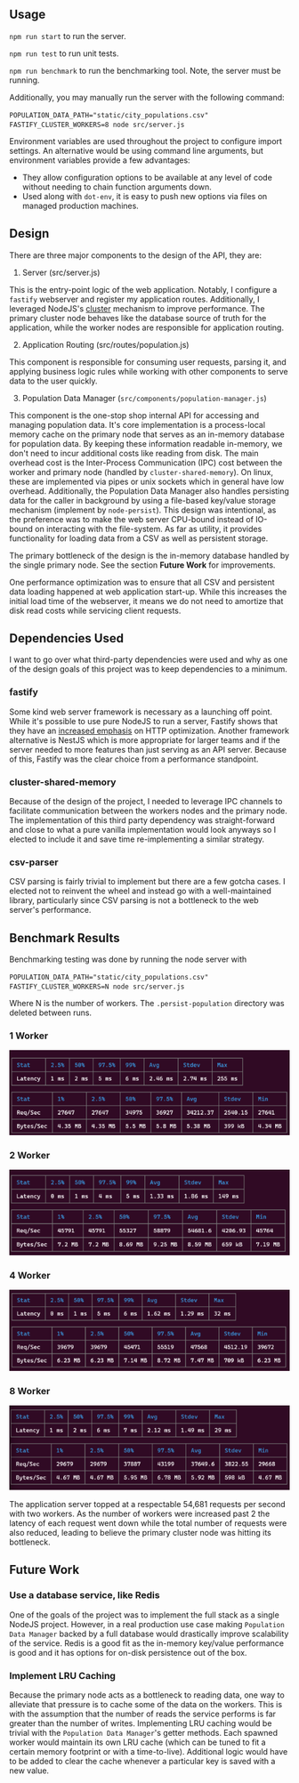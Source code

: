 ## Usage

`npm run start` to run the server.

`npm run test` to run unit tests.

`npm run benchmark` to run the benchmarking tool. Note, the server must be running.

Additionally, you may manually run the server with the following command:

`POPULATION_DATA_PATH="static/city_populations.csv" FASTIFY_CLUSTER_WORKERS=8 node src/server.js`

Environment variables are used throughout the project to configure import settings. An alternative would be using command line arguments, but environment variables provide a few advantages:

- They allow configuration options to be available at any level of code without needing to chain function arguments down.
- Used along with `dot-env`, it is easy to push new options via files on managed production machines.


## Design

There are three major components to the design of the API, they are:

1. Server (src/server.js)

This is the entry-point logic of the web application. Notably, I configure a `fastify` webserver and register my application routes. Additionally, I leveraged NodeJS's [cluster](https://nodejs.org/api/cluster.html) mechanism to improve performance. The primary cluster node behaves like the database source of truth for the application, while the worker nodes are responsible for application routing.

2. Application Routing (src/routes/population.js)

This component is responsible for consuming user requests, parsing it, and applying business logic rules while working with other components to serve data to the user quickly.

3. Population Data Manager (`src/components/population-manager.js`)

This component is the one-stop shop internal API for accessing and managing population data. It's core implementation is a process-local memory cache on the primary node that serves as an in-memory database for population data. By keeping these information readable in-memory, we don't need to incur additional costs like reading from disk. The main overhead cost is the Inter-Process Communication (IPC) cost between the worker and primary node (handled by `cluster-shared-memory`). On linux, these are implemented via pipes or unix sockets which in general have low overhead. Additionally, the Population Data Manager also handles persisting data for the caller in background by using a file-based key/value storage mechanism (implement by `node-persist`). This design was intentional, as the preference was to make the web server CPU-bound instead of IO-bound on interacting with the file-system. As far as utility, it provides functionality for loading data from a CSV as well as persistent storage. 

The primary bottleneck of the design is the in-memory database handled by the single primary node. See the section **Future Work** for improvements.

One performance optimization was to ensure that all CSV and persistent data loading happened at web application start-up. While this increases the initial load time of the webserver, it means we do not need to amortize that disk read costs while servicing client requests.


## Dependencies Used 

I want to go over what third-party dependencies were used and why as one of the design goals of this project was to keep dependencies to a minimum.

### fastify

Some kind web server framework is necessary as a launching off point. While it's possible to use pure NodeJS to run a server, Fastify shows that they have an [increased emphasis](https://fastify.dev/benchmarks) on HTTP optimization. Another framework alternative is NestJS which is more appropriate for larger teams and if the server needed to more features than just serving as an API server. Because of this, Fastify was the clear choice from a performance standpoint.

### cluster-shared-memory

Because of the design of the project, I needed to leverage IPC channels to facilitate communication between the workers nodes and the primary node. The implementation of this third party dependency was straight-forward and close to what a pure vanilla implementation would look anyways so I elected to include it and save time re-implementing a similar strategy.

### csv-parser

CSV parsing is fairly trivial to implement but there are a few gotcha cases. I elected not to reinvent the wheel and instead go with a well-maintained library, particularly since CSV parsing is not a bottleneck to the web server's performance.

## Benchmark Results

Benchmarking testing was done by running the node server with  

`POPULATION_DATA_PATH="static/city_populations.csv" FASTIFY_CLUSTER_WORKERS=N node src/server.js`

Where N is the number of workers. The `.persist-population` directory was deleted between runs.
### 1 Worker
![Benchmark 1 Worker](docs/benchmark-1-worker.png)
### 2 Worker
![Benchmark 2 Worker](docs/benchmark-2-worker.png)
### 4 Worker
![Benchmark 4 Worker](docs/benchmark-4-worker.png)
### 8 Worker
![Benchmark 8 Worker](docs/benchmark-8-worker.png)

The application server topped at a respectable 54,681 requests per second with two workers. As the number of workers were increased past 2 the latency of each request went down while the total number of requests were also reduced, leading to believe the primary cluster node was hitting its bottleneck.


## Future Work

### Use a database service, like Redis

One of the goals of the project was to implement the full stack as a single NodeJS project. However, in a real production use case making `Population Data Manager` backed by a full database would drastically improve scalability of the service. Redis is a good fit as the in-memory key/value performance is good and it has options for on-disk persistence out of the box. 

### Implement LRU Caching

Because the primary node acts as a bottleneck to reading data, one way to alleviate that pressure is to cache some of the data on the workers. This is with the assumption that the number of reads the service performs is far greater than the number of writes. Implementing LRU caching would be trivial with the `Population Data Manager`'s getter methods. Each spawned worker would maintain its own LRU cache (which can be tuned to fit a certain memory footprint or with a time-to-live). Additional logic would have to be added to clear the cache whenever a particular key is saved with a new value.

